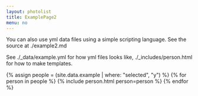 ```yaml
---
layout: photolist
title: ExamplePage2
menu: no
---
```


You can also use yml data files using a simple scripting language. See the source at ./example2.md

See ./_data/example.yml for how yml files looks like, ./_includes/person.html for how to make templates.

{% assign people = (site.data.example | where: "selected", "y") %}
{% for person in people %}
{% include person.html person=person %}
{% endfor %}